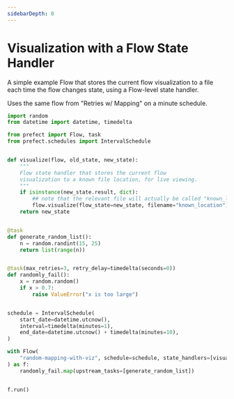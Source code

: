 ```yaml
---
sidebarDepth: 0
---
```


# Visualization with a Flow State Handler

A simple example Flow that stores the current flow visualization to a file
each time the flow changes state, using a Flow-level state handler.

Uses the same flow from "Retries w/ Mapping" on a minute schedule.

```python
import random
from datetime import datetime, timedelta

from prefect import Flow, task
from prefect.schedules import IntervalSchedule


def visualize(flow, old_state, new_state):
    """
    Flow state handler that stores the current flow
    visualization to a known file location, for live viewing.
    """
    if isinstance(new_state.result, dict):
        ## note that the relevant file will actually be called "known_location.pdf"
        flow.visualize(flow_state=new_state, filename="known_location")
    return new_state


@task
def generate_random_list():
    n = random.randint(15, 25)
    return list(range(n))


@task(max_retries=3, retry_delay=timedelta(seconds=0))
def randomly_fail():
    x = random.random()
    if x > 0.7:
        raise ValueError("x is too large")


schedule = IntervalSchedule(
    start_date=datetime.utcnow(),
    interval=timedelta(minutes=1),
    end_date=datetime.utcnow() + timedelta(minutes=10),
)

with Flow(
    "random-mapping-with-viz", schedule=schedule, state_handlers=[visualize]
) as f:
    randomly_fail.map(upstream_tasks=[generate_random_list])


f.run()
```
